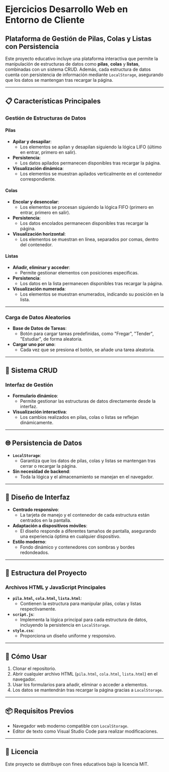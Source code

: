 # Ejercicios Desarrollo Web en Entorno de Cliente

## Plataforma de Gestión de Pilas, Colas y Listas con Persistencia

Este proyecto educativo incluye una plataforma interactiva que permite la manipulación de estructuras de datos como **pilas**, **colas** y **listas**, combinadas con un sistema CRUD. Además, cada estructura de datos cuenta con persistencia de información mediante `LocalStorage`, asegurando que los datos se mantengan tras recargar la página.

---

## 📋 Características Principales

### Gestión de Estructuras de Datos

#### **Pilas**
- **Apilar y desapilar**:
  - Los elementos se apilan y desapilan siguiendo la lógica LIFO (último en entrar, primero en salir).
- **Persistencia**:
  - Los datos apilados permanecen disponibles tras recargar la página.
- **Visualización dinámica**:
  - Los elementos se muestran apilados verticalmente en el contenedor correspondiente.

#### **Colas**
- **Encolar y desencolar**:
  - Los elementos se procesan siguiendo la lógica FIFO (primero en entrar, primero en salir).
- **Persistencia**:
  - Los datos encolados permanecen disponibles tras recargar la página.
- **Visualización horizontal**:
  - Los elementos se muestran en línea, separados por comas, dentro del contenedor.

#### **Listas**
- **Añadir, eliminar y acceder**:
  - Permite gestionar elementos con posiciones específicas.
- **Persistencia**:
  - Los datos en la lista permanecen disponibles tras recargar la página.
- **Visualización numerada**:
  - Los elementos se muestran enumerados, indicando su posición en la lista.

---

### Carga de Datos Aleatorios
- **Base de Datos de Tareas**:
  - Botón para cargar tareas predefinidas, como "Fregar", "Tender", "Estudiar", de forma aleatoria.
- **Cargar uno por uno**:
  - Cada vez que se presiona el botón, se añade una tarea aleatoria.

---

## 🌟 Sistema CRUD

### Interfaz de Gestión
- **Formulario dinámico**:
  - Permite gestionar las estructuras de datos directamente desde la interfaz.
- **Visualización interactiva**:
  - Los cambios realizados en pilas, colas o listas se reflejan dinámicamente.

---

## 🌐 Persistencia de Datos
- **`LocalStorage`**:
  - Garantiza que los datos de pilas, colas y listas se mantengan tras cerrar o recargar la página.
- **Sin necesidad de backend**:
  - Toda la lógica y el almacenamiento se manejan en el navegador.

---

## 🎨 Diseño de Interfaz
- **Centrado responsivo**:
  - La tarjeta de manejo y el contenedor de cada estructura están centrados en la pantalla.
- **Adaptación a dispositivos móviles**:
  - El diseño responde a diferentes tamaños de pantalla, asegurando una experiencia óptima en cualquier dispositivo.
- **Estilo moderno**:
  - Fondo dinámico y contenedores con sombras y bordes redondeados.

---

## 📂 Estructura del Proyecto

### Archivos HTML y JavaScript Principales
- **`pila.html`, `cola.html`, `lista.html`**:
  - Contienen la estructura para manipular pilas, colas y listas respectivamente.
- **`script.js`**:
  - Implementa la lógica principal para cada estructura de datos, incluyendo la persistencia en `LocalStorage`.
- **`style.css`**:
  - Proporciona un diseño uniforme y responsivo.

---

## 🚀 Cómo Usar
1. Clonar el repositorio.
2. Abrir cualquier archivo HTML (`pila.html`, `cola.html`, `lista.html`) en el navegador.
3. Usar los formularios para añadir, eliminar o acceder a elementos.
4. Los datos se mantendrán tras recargar la página gracias a `LocalStorage`.

---

## 📦 Requisitos Previos
- Navegador web moderno compatible con `LocalStorage`.
- Editor de texto como Visual Studio Code para realizar modificaciones.

---

## 📜 Licencia
Este proyecto se distribuye con fines educativos bajo la licencia MIT.

